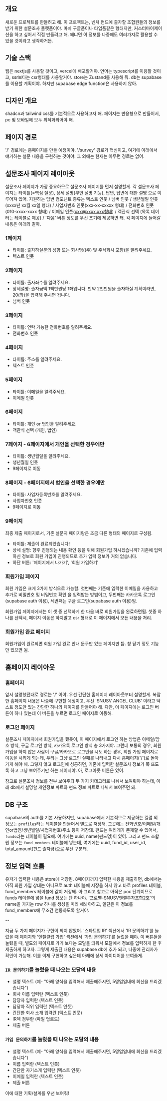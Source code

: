 ## 개요

새로운 프로젝트를 만들려고 해.
이 프로젝트는, 벤처 펀드에 출자할 조합원들의 정보를 받기 위한 설문조사 플랫폼이야.
마치 구글폼이나 타입폼같은 형태지만, 커스터마이제이션을 하고 싶어서 직접 만들려고 해.
왜냐면 이 정보를 나중에도 여러가지로 활용할 수 있을 것이라고 생각하거든.

## 기술 스택

웹은 nextjs를 사용할 것이고, vercel에 배포할거야.
언어는 typescript를 이용할 것이고, ssr보다는 csr형태를 사용할거야.
store는 Zustand를 사용해 줘.
db는 supabase를 이용할 계획이야. 하지만 supabase edge function은 사용하지 않아.

## 디자인 개요

shadcn과 tailwind css를 기본적으로 사용하고자 해.
페이지는 반응형으로 만들어서, pc 및 모바일에 모두 최적화되어야 해.

## 페이지 경로

'/' 경로에는 홈페이지를 만들 예정이야.
'/survey' 경로가 핵심이고, 여기에 아래에서 얘기하는 설문 내용을 구현하는 것이야.
그 외에는 현재는 아무런 경로는 없어.

## 설문조사 페이지 레이아웃

설문조사 페이지가 가장 중요하므로 설문조사 페이지를 먼저 설명할게.
각 설문조사 페이지는 타이틀(=핵심 질문), 상세 설명(부연 설명 기능), 답변, 답변에 대한 설명 으로 이루어져 있어.
지원하는 답변 컴포넌트 종류는 텍스트 인풋 / 넘버 인풋 / 생년월일 인풋(xxxx년 xx월 xx일 형태) / 사업자번호 인풋(xxx-xx-xxxxx 형태) / 전화번호 인풋(010-xxxx-xxxx 형태) / 이메일 인풋(xxx@xxxx.xxx형태) / 객관식 선택 (목록 데이터는 테이블로 제공) / '다음' 버튼 정도를 우선 초기에 제공하면 돼.
각 페이지에 들어갈 내용은 아래와 같아.

### 1페이지

- 타이틀: 출자하실분의 성함 또는 회사명((주) 및 주식회사 포함)을 알려주세요.
- 텍스트 인풋

### 2페이지

- 타이틀: 출자좌수를 알려주세요.
- 상세설명: 출자금액 1백만원당 1좌입니다. 만약 2천만원을 출자하실 계획이라면, 20(좌)을 입력해 주시면 됩니다.
- 넘버 인풋

### 3페이지

- 타이틀: 연락 가능한 전화번호를 알려주세요.
- 전화번호 인풋

### 4페이지

- 타이틀: 주소를 알려주세요.
- 텍스트 인풋

### 5페이지

- 타이틀: 이메일을 알려주세요.
- 이메일 인풋

### 6페이지

- 타이틀: 개인 or 법인을 알려주세요.
- 객관식 선택 (개인, 법인)

### 7페이지 - 6페이지에서 개인을 선택한 경우에만

- 타이틀: 생년월일을 알려주세요.
- 생년월일 인풋
- 9페이지로 이동

### 8페이지 - 6페이지에서 법인을 선택한 경우에만

- 타이틀: 사업자등록번호를 알려주세요.
- 사업자번호 인풋
- 9페이지로 이동

### 9페이지

최종 제출 페이지로서, 기존 설문지 페이지랑은 조금 다른 형태의 페이지로 구성됨.

- 타이틀: 제출이 완료되었습니다!
- 상세 설명: 향후 진행되는 내용 확인 등을 위해 회원가입 하시겠습니까? 기존에 입력하신 정보로 회원 가입이 진행되므로 추가 입력 정보가 거의 없습니다.
- 하단 버튼: '페이지에서 나가기', '회원 가입하기'

### 회원가입 페이지

회원 가입은 크게 3가지 방식으로 가능함.
첫번째는 기존에 입력한 이메일을 사용하고 추가로 비밀번호 및 비밀번호 확인 을 입력밥는 방법이고,
두번째는 카카오톡 로그인(supabase auth 이용),
세번째는 구글 로그인(supabase auth 이용)임.

회원가입 페이지에서는 이 셋 중 선택하게 한 다음 바로 회원가입을 완료하면됨.
셋중 하나를 선택시, 페이지 이동은 하지말고 csr 형태로 이 페이지에서 모든 내용을 처리.

### 회원가입 완료 페이지

회원가입이 완료되면 회원 가입 완료 안내 문구만 있는 페이지만 뜸.
창 닫기 정도 기능만 있으면 됨.

## 홈페이지 레이아웃

### 홈페이지

앞서 설명했던대로 경로는 '/' 이야.
우선 간단한 홈페이지 레이아웃부터 설명할게.
복잡한 홈페이지 내용은 나중에 구현할 예정이고, 우선 'SNUSV ANGEL CLUB' 이라고 텍스트 정도만 있는 간단한 하나의 페이지를 만들어야 해.
다만, 이 페이지에는 로그인 버튼이 하나 있는데 이 버튼을 누르면 로그인 페이지로 이동해.

### 로그인 페이지

설문조사 페이지에서 회원가입을 했듯이, 이 페이지에서 로그인 하는 방법은 이메일/암호 방식, 구글 로그인 방식, 카카오톡 로그인 방식 총 3가지야.
그런데 보통의 경우, 회원가입을 하지 않은 사람이 구글/카카오로 로그인을 시도 하는 경우, 회원 가입 페이지로 이동을 시키게 되는데, 우리는 그냥 로그인 실패를 나타내고 다시 홈페이지('/')로 돌아가게 해야 해.
그렇지 않고 로그인에 성공하면, 기존에 입력한 설문조사 정보가 쭉 뜨도록 하고 그냥 보여주기만 하는 페이지야. 아, 로그아웃 버튼은 있어.

참고로 설문조사 정보를 전부 보여주되 두 가지 카테고리로 나눠서 보여줘야 하는데, 아래 db에서 설명할 개인정보 파트와 펀드 정보 파트로 나눠서 보여주면 돼.

## DB 구조

supabase의 auth를 기본 사용하지만, supabase에서 기본적으로 제공하는 컬럼 외 정보는 `profiles`라는 테이블을 만들어서 별도로 저장해.
그곳에는 전화번호/이메일/개인or법인/생년월일/사업자번호/주소 등이 저장돼.
펀드는 여러개가 존재할 수 있어서, `funds`라는 테이블이 필요해. 여기에는 uuid, name(펀드명)이 있어.
그리고 펀드 조합원 정보는 `fund_members` 테이블에 넣는데, 여기에는 uuid, fund_id, user_id, total_amount(펀드 출자금)으로 우선 구분돼.

## 정보 입력 흐름

유저가 입력한 내용은 store에 저장됨.
8페이지까지 입력한 내용을 제출하면, db에서는 아직 회원 가입 상태는 아니므로 auth 테이블에 저장을 하지 않고 바로 profiles 테이블, fund_members 테이블에 값이 저장돼.
아 그리고 참고로 아직은 poc 단계이므로 funds 테이블에 넣을 fund 정보는 단 하나야. '프로펠-SNUSV엔젤투자조합2호`의 name을 가지는 row 하나를 생성을 미리 해놔야하고, 일단은 이 정보를 fund_members에 무조건 연동하도록 할거야.

--

지금 두 가지 페이지가 구현이 되지 않았어. '스타트업 IR' 섹션에서 'IR 문의하기'를 눌렀을 때 페이지와 '엔젤클럽 가입' 섹션에서 '가입 문의하기'를 눌렀을 때야.
이 버튼들을 눌렀을 때, 별도의 페이지로 가기 보다는 모달을 띄워서 모달에서 정보를 입력하게 한 후 제출하게 하고자. 그렇게 제출된 내용은 supabase db에 추가 되고, 나중에 관리자가 확인이 가능해. 이를 이제 구현하고 싶은데 아래에 상세 아이디어를 보여줄게.

### `IR 문의하기`를 눌렀을 때 나오는 모달의 내용

- 설명 텍스트 (예- "아래 양식을 입력해서 제출해주시면, 5영업일내에 회신을 드리겠습니다")
- 회사 이름 입력란 (텍스트 인풋)
- 담당자 입력란 (텍스트 인풋)
- 담당자 직위 입력란 (텍스트 인풋)
- 간단한 회사 소개 입력란 (텍스트 인풋)
- IR덱 첨부란 (파일 업로드)
- 제출 버튼

### `가입 문의하기`를 눌렀을 때 나오는 모달의 내용

- 설명 텍스트 (예- "아래 양식을 입력해서 제출해주시면, 5영업일내에 회신을 드리겠습니다")
- 이름 입력란 (텍스트 인풋)
- 간단한 자기소개 입력란 (텍스트 인풋)
- 이메일 입력란 (텍스트 인풋)
- 제출 버튼

이에 대한 기획/설계를 우선 보여줘!
